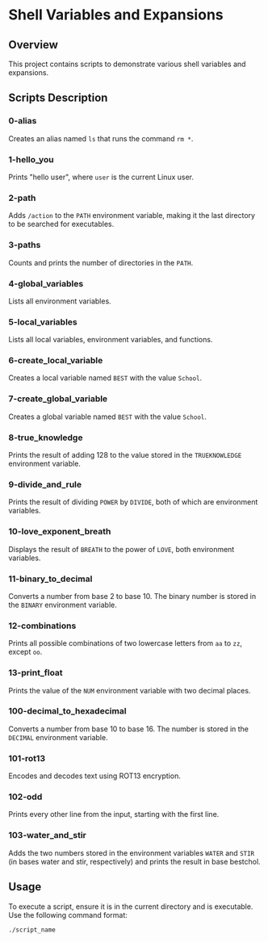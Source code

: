 # Shell Variables and Expansions

## Overview

This project contains scripts to demonstrate various shell variables and expansions.

## Scripts Description

### 0-alias
Creates an alias named `ls` that runs the command `rm *`.

### 1-hello_you
Prints "hello user", where `user` is the current Linux user.

### 2-path
Adds `/action` to the `PATH` environment variable, making it the last directory to be searched for executables.

### 3-paths
Counts and prints the number of directories in the `PATH`.

### 4-global_variables
Lists all environment variables.

### 5-local_variables
Lists all local variables, environment variables, and functions.

### 6-create_local_variable
Creates a local variable named `BEST` with the value `School`.

### 7-create_global_variable
Creates a global variable named `BEST` with the value `School`.

### 8-true_knowledge
Prints the result of adding 128 to the value stored in the `TRUEKNOWLEDGE` environment variable.

### 9-divide_and_rule
Prints the result of dividing `POWER` by `DIVIDE`, both of which are environment variables.

### 10-love_exponent_breath
Displays the result of `BREATH` to the power of `LOVE`, both environment variables.

### 11-binary_to_decimal
Converts a number from base 2 to base 10. The binary number is stored in the `BINARY` environment variable.

### 12-combinations
Prints all possible combinations of two lowercase letters from `aa` to `zz`, except `oo`.

### 13-print_float
Prints the value of the `NUM` environment variable with two decimal places.

### 100-decimal_to_hexadecimal
Converts a number from base 10 to base 16. The number is stored in the `DECIMAL` environment variable.

### 101-rot13
Encodes and decodes text using ROT13 encryption.

### 102-odd
Prints every other line from the input, starting with the first line.

### 103-water_and_stir
Adds the two numbers stored in the environment variables `WATER` and `STIR` (in bases water and stir, respectively) and prints the result in base bestchol.

## Usage

To execute a script, ensure it is in the current directory and is executable. Use the following command format:
```bash
./script_name


